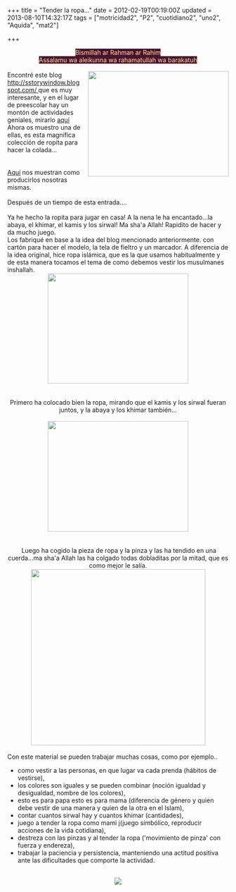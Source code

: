 +++
title = "Tender la ropa..."
date = 2012-02-19T00:19:00Z
updated = 2013-08-10T14:32:17Z
tags = ["motricidad2", "P2", "cuotidiano2", "uno2", "Aquida", "mat2"]

+++

<div dir="ltr" style="text-align: left;" trbidi="on"><div class="separator" style="clear: both; text-align: center;"><span style="background-color: #4c1130; color: #ffe599;">Bismillah ar Rahman ar Rahim</span></div><div class="separator" style="clear: both; text-align: center;"><span style="background-color: #4c1130; color: #ffe599;">Assalamu wa aleikunna wa rahamatullah wa barakatuh</span></div><div class="separator" style="clear: both; text-align: center;"><br /></div><div class="separator" style="clear: both; text-align: center;"><a href="http://3.bp.blogspot.com/-KS-cPYO6twk/UgGVvI-53QI/AAAAAAAAFAg/op4Dljb0yLE/s1600/DSC02433.JPG" imageanchor="1" style="clear: right; float: right; margin-bottom: 1em; margin-left: 1em;"><img border="0" height="239" src="http://3.bp.blogspot.com/-KS-cPYO6twk/UgGVvI-53QI/AAAAAAAAFAg/op4Dljb0yLE/s320/DSC02433.JPG" width="320" /></a><a href="http://1.bp.blogspot.com/-7hBBQB3SdsY/Tt7CxOlv3pI/AAAAAAAAAbI/QqoWQcAvlog/s1600/bismillah.jpg" imageanchor="1" style="margin-left: 1em; margin-right: 1em;"> </a></div>Encontré este blog <a href="http://sstorywindow.blogspot.com/%20">http://sstorywindow.blogspot.com/ </a>que es muy interesante, y en el lugar de preescolar hay un montón de actividades geniales, mirarlo <a href="http://sstorywindow.blogspot.com/search/label/preschool">aquí</a><br />Ahora os muestro una de ellas, es esta magnifica colección de ropita para hacer la colada...<br /><br /><div style="text-align: center;"><a href="http://moneysavingmom.com/wp-content/uploads/2011/05/5720981986_b11efb17ec2.jpg" imageanchor="1" style="margin-left: 1em; margin-right: 1em;"></a></div><a href="http://moneysavingmom.com/2011/05/free-cothesline-busy-bag-instructions-and-pattern-download.html"></a><br /><a href="http://moneysavingmom.com/wp-content/uploads/2011/05/clothesline_busy_bag.pdf">Aquí</a> nos muestran como producirlos nosotras mismas.<br /><br />Después de un tiempo de esta entrada.... <br /><div style="text-align: center;"><span style="color: red;"><span style="font-size: large;"></span></span></div><div style="text-align: center;"></div><div class="separator" style="clear: both; text-align: center;"><a href="http://1.bp.blogspot.com/-7hBBQB3SdsY/Tt7CxOlv3pI/AAAAAAAAAbI/QqoWQcAvlog/s1600/bismillah.jpg" imageanchor="1" style="margin-left: 1em; margin-right: 1em;"></a></div><br />Ya he hecho la ropita para jugar en casa! A la nena le ha encantado...la abaya, el khimar, el kamis y los sirwal! Ma sha'a Allah! Rapidito de hacer y da mucho juego. <br />Los fabriqué en base a la idea del blog mencionado anteriormente. con cartón para hacer el modelo, la tela de fieltro y un marcador. A diferencia de la idea original, hice ropa islámica, que es la que usamos habitualmente y de esta manera tocamos el tema de como debemos vestir los musulmanes inshallah.<br /><div class="separator" style="clear: both; text-align: center;"><a href="http://2.bp.blogspot.com/-qPXOEqzmG2w/UgGWMsLy4uI/AAAAAAAAFAo/eH_nPbbnkec/s1600/DSC02430.JPG" imageanchor="1" style="margin-left: 1em; margin-right: 1em;"><img border="0" height="250" src="http://2.bp.blogspot.com/-qPXOEqzmG2w/UgGWMsLy4uI/AAAAAAAAFAo/eH_nPbbnkec/s320/DSC02430.JPG" width="320" /></a></div><br /><br /><div style="text-align: center;"></div><div style="text-align: center;">Primero ha colocado bien la ropa, mirando que el kamis y los sirwal fueran juntos, y la abaya y los khimar también...<br /><br /><div class="separator" style="clear: both; text-align: center;"><a href="http://2.bp.blogspot.com/-ej3YUGWv5bM/UgGVsXwCC4I/AAAAAAAAFAY/AtqkysibRiM/s1600/DSC02438.JPG" imageanchor="1" style="margin-left: 1em; margin-right: 1em;"><img border="0" height="251" src="http://2.bp.blogspot.com/-ej3YUGWv5bM/UgGVsXwCC4I/AAAAAAAAFAY/AtqkysibRiM/s320/DSC02438.JPG" width="320" /></a></div><br /><br /></div><div style="text-align: center;"></div><div style="text-align: center;"></div><div style="text-align: center;"></div><div style="text-align: center;"></div><div style="text-align: center;">&nbsp;Luego ha cogido la pieza de ropa y la pinza y las ha tendido en una cuerda...ma sha'a Allah las ha colgado todas dobladitas por la mitad, que es como mejor le salía.</div><div class="separator" style="clear: both; text-align: center;"></div><div class="separator" style="clear: both; text-align: center;"><a href="http://2.bp.blogspot.com/-TPxxyeut6zs/UgGVjDIpRwI/AAAAAAAAFAQ/4GvhCmUnmTU/s1600/cats.jpg" imageanchor="1" style="margin-left: 1em; margin-right: 1em;"><img border="0" height="400" src="http://2.bp.blogspot.com/-TPxxyeut6zs/UgGVjDIpRwI/AAAAAAAAFAQ/4GvhCmUnmTU/s400/cats.jpg" width="397" /></a></div><div class="separator" style="clear: both; text-align: center;"><br /></div><div style="text-align: center;"></div>Con este material se pueden trabajar muchas cosas, como por ejemplo..<br /><ul style="text-align: left;"><li>como vestir a las personas, en que lugar va cada prenda (hábitos de vestirse),&nbsp;&nbsp;</li><li>los colores son iguales y se pueden combinar (noción igualdad y desigualdad, nombre de los colores),&nbsp;</li><li>esto es para papa esto es para mama (diferencia de género y quien debe vestir de una manera y quien de la otra en el Islam),&nbsp;</li><li>contar cuantos sirwal hay y cuantos khimar (cantidades),&nbsp;</li><li>juego a tender la ropa como mami j(juego simbólico, reproducir acciones de la vida cotidiana),&nbsp;</li><li>destreza con las pinzas y al tender la ropa ('movimiento de pinza' con fuerza y endereza),&nbsp;</li><li>trabajar la paciencia y persistencia, manteniendo una actitud positiva ante las dificultades que comporte la actividad.</li></ul><br /><div class="separator" style="clear: both; text-align: center;"><a href="http://1.bp.blogspot.com/-CcQs-U7KuPE/Tt7Ejj-1_wI/AAAAAAAAAbQ/0qNW1kPOsLc/s1600/assalam1.jpg" imageanchor="1" style="margin-left: 1em; margin-right: 1em;"><img border="0" src="http://1.bp.blogspot.com/-CcQs-U7KuPE/Tt7Ejj-1_wI/AAAAAAAAAbQ/0qNW1kPOsLc/s1600/assalam1.jpg" /></a></div><br /></div>
